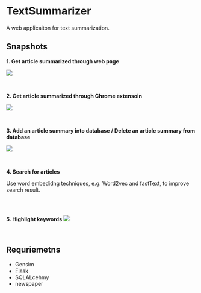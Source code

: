 # TextSummarizer

A web applicaiton for text summarization.

## Snapshots

**1. Get article summarized through web page**

![](https://github.com/shaoanlu/TextSummarizer/blob/master/ezgif-2-b5f8e77c52.gif)

<br>

**2. Get article summarized through Chrome extensoin**

![](https://github.com/shaoanlu/TextSummarizer/blob/master/ezgif-2-4db3ebdc87.gif)

<br>

**3. Add an article summary into database / Delete an article summary from database**

![](https://github.com/shaoanlu/TextSummarizer/blob/master/ezgif-2-88936b4271.gif)

<br>

**4. Search for articles**

Use word embedidng techniques, e.g. Word2vec and fastText, to improve search result.

![]()

<br>

**5. Highlight keywords**
![](https://github.com/shaoanlu/TextSummarizer/blob/master/ezgif-2-2def5e2164.gif)

<br>

## Requriemetns

* Gensim
* Flask
* SQLALcehmy
* newspaper

